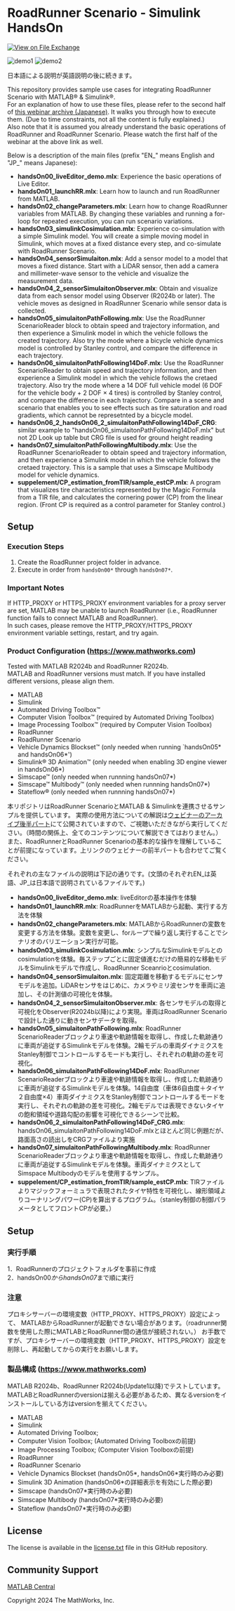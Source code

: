 # RoadRunner Scenario - Simulink HandsOn
[![View <File Exchange Title> on File Exchange](https://www.mathworks.com/matlabcentral/images/matlab-file-exchange.svg)](https://www.mathworks.com/matlabcentral/fileexchange/####-file-exchange-title)  
<!-- Add this icon to the README if this repo also appears on File Exchange via the "Connect to GitHub" feature --> 

![demo1](demo_images/vehicleModel_comparison.gif)
![demo2](demo_images/CRG_vehicleDynamics.gif)

日本語による説明が英語説明の後に続きます。

This repository provides sample use cases for integrating RoadRunner Scenario with MATLAB&reg; & Simulink&reg;.  
For an explanation of how to use these files, please refer to the second half of [this webinar archive (Japanese)](https://jp.mathworks.com/videos/super-practicalmodel-based-development-and-simulation-including-3d-driving-environment-1723108106305.html). It walks you through how to execute them. (Due to time constraints, not all the content is fully explained.)  
Also note that it is assumed you already understand the basic operations of RoadRunner and RoadRunner Scenario. Please watch the first half of the webinar at the above link as well.
 
Below is a description of the main files (prefix "EN_" means English and "JP_" means Japanese):
 
- **handsOn00_liveEditor_demo.mlx**: Experience the basic operations of Live Editor.  
- **handsOn01_launchRR.mlx**: Learn how to launch and run RoadRunner from MATLAB.  
- **handsOn02_changeParameters.mlx**: Learn how to change RoadRunner variables from MATLAB. By changing these variables and running a for-loop for repeated execution, you can run scenario variations.  
- **handsOn03_simulinkCosimulation.mlx**: Experience co-simulation with a simple Simulink model. You will create a simple moving model in Simulink, which moves at a fixed distance every step, and co-simulate with RoadRunner Scenario.  
- **handsOn04_sensorSimulaiton.mlx**: Add a sensor model to a model that moves a fixed distance. Start with a LiDAR sensor, then add a camera and millimeter-wave sensor to the vehicle and visualize the measurement data.  
- **handsOn04_2_sensorSimulaitonObserver.mlx**: Obtain and visualize data from each sensor model using Observer (R2024b or later). The vehicle moves as designed in RoadRunner Scenario while sensor data is collected.  
- **handsOn05_simulaitonPathFollowing.mlx**: Use the RoadRunner ScenarioReader block to obtain speed and trajectory information, and then experience a Simulink model in which the vehicle follows the created trajectory. Also try the mode where a bicycle vehicle dynamics model is controlled by Stanley control, and compare the difference in each trajectory.
- **handsOn06_simulaitonPathFollowing14DoF.mlx**: Use the RoadRunner ScenarioReader to obtain speed and trajectory information, and then experience a Simulink model in which the vehicle follows the cretaed trajectory. Also try the mode where a 14 DOF full vehicle model (6 DOF for the vehicle body + 2  DOF × 4 tires) is controlled by Stanley control, and compare the difference in each trajectory. Compare in a scene and scenario that enables you to see effects such as tire saturation and road gradients, which cannot be represetnted by a bicycle model.
- **handsOn06_2_handsOn06_2_simulaitonPathFollowing14DoF_CRG**: similar example to "handsOn06_simulaitonPathFollowing14DoF.mlx" but not 2D Look up table but CRG file is used for ground height reading
- **handsOn07_simulaitonPathFollowingMultibody.mlx**: Use the RoadRunner ScenarioReader to obtain speed and trajectory information, and then experience a Simulink model in which the vehicle follows the cretaed trajectory. This is a sample that uses a Simscape Multibody model for vehicle dynamics.
- **suppelement/CP_estimation_fromTIR/sample_estCP.mlx**: A program that visualizes tire characteristics represented by the Magic Formula from a TIR file, and calculates the cornering power (CP) from the linear region. (Front CP is required as a control parameter for Stanley control.)

## Setup
### Execution Steps
1. Create the RoadRunner project folder in advance.  
2. Execute in order from `handsOn00*` through `handsOn07*`.  
 
### Important Notes
If HTTP_PROXY or HTTPS_PROXY environment variables for a proxy server are set, MATLAB may be unable to launch RoadRunner (i.e., RoadRunner function fails to connect MATLAB and RoadRunner).  
In such cases, please remove the HTTP_PROXY/HTTPS_PROXY environment variable settings, restart, and try again.
 
### Product Configuration (https://www.mathworks.com)
Tested with MATLAB R2024b and RoadRunner R2024b.  
MATLAB and RoadRunner versions must match. If you have installed different versions, please align them.
- MATLAB
- Simulink
- Automated Driving Toolbox&trade;
- Computer Vision Toolbox&trade; (required by Automated Driving Toolbox)
- Image Processing Toolbox&trade; (required by Computer Vision Toolbox)
- RoadRunner
- RoadRunner Scenario
- Vehicle Dynamics Blockset&trade; (only needed when running `handsOn05* and handsOn06*')
- Simulink&reg; 3D Animation&trade; (only needed when enabling 3D engine viewer in handsOn06*)
- Simscape&trade; (only needed when runnning handsOn07*)
- Simscape&trade; Multibody&trade; (only needed when runnning handsOn07*)
- Stateflow&reg; (only needed when runnning handsOn07*)

<!-- This is the "Title of the contribution" that was approved during the Community Contribution Review Process --> 


本リポジトリはRoadRunner ScenarioとMATLAB & Simulinkを連携させるサンプルを提供しています。
実際の使用方法についての解説は[ウェビナーのアーカイブ後半パート](https://jp.mathworks.com/videos/super-practicalmodel-based-development-and-simulation-including-3d-driving-environment-1723108106305.html)にて公開されていますので、ご視聴いただきながら実行してください。（時間の関係上、全てのコンテンツについて解説できてはおりません。）
また、RoadRunnerとRoadRunner Scenarioの基本的な操作を理解していることが前提になっています。上リンクのウェビナーの前半パートも合わせてご覧ください。


それぞれの主なファイルの説明は下記の通りです。(文頭のそれぞれEN_は英語、JP_は日本語で説明されているファイルです。)
- **handsOn00_liveEditor_demo.mlx**: liveEditorの基本操作を体験
- **handsOn01_launchRR.mlx**: RoadRunnerをMATLABから起動、実行する方法を体験
- **handsOn02_changeParameters.mlx**: MATLABからRoadRunnerの変数を変更する方法を体験。変数を変更し、forループで繰り返し実行することでシナリオのバリエーション実行が可能。
- **handsOn03_simulinkCosimulation.mlx**: シンプルなSimulinkモデルとのcosimulationを体験。毎ステップごとに固定値進むだけの簡易的な移動モデルをSimulinkモデルで作成し、RoadRunner Sceanrioとcosimulation.
- **handsOn04_sensorSimulaiton.mlx**: 固定距離を移動するモデルにセンサモデルを追加。LiDARセンサをはじめに、カメラやミリ波センサを車両に追加し、その計測値の可視化を体験。
- **handsOn04_2_sensorSimulaitonObserver.mlx**: 各センサモデルの取得と可視化をObserver(R2024b以降)により実現。車両はRoadRunner Scenarioで設計した通りに動きセンサデータを取得。
- **handsOn05_simulaitonPathFollowing.mlx**: RoadRunner ScenarioReaderブロックより車速や軌跡情報を取得し、作成した軌跡通りに車両が追従するSimulinkモデルを体験。2輪モデルの車両ダイナミクスをStanley制御でコントロールするモードも実行し、それぞれの軌跡の差を可視化。
- **handsOn06_simulaitonPathFollowing14DoF.mlx**: RoadRunner ScenarioReaderブロックより車速や軌跡情報を取得し、作成した軌跡通りに車両が追従するSimulinkモデルを体験。14自由度（車体6自由度＋タイヤ２自由度×4）車両ダイナミクスをStanley制御でコントロールするモードを実行し、それぞれの軌跡の差を可視化。2輪モデルでは表現できないタイヤの飽和領域や道路勾配の影響を可視化できるシーンで比較。
- **handsOn06_2_simulaitonPathFollowing14DoF_CRG.mlx**: handsOn06_simulaitonPathFollowing14DoF.mlxとほとんど同じ例題だが、路面高さの読出しをCRGファイルより実施
- **handsOn07_simulaitonPathFollowingMultibody.mlx**: RoadRunner ScenarioReaderブロックより車速や軌跡情報を取得し、作成した軌跡通りに車両が追従するSimulinkモデルを体験。車両ダイナミクスとしてSimspace Multibodyのモデルを使用するサンプル。
- **suppelement/CP_estimation_fromTIR/sample_estCP.mlx**: TIRファイルよりマジックフォーミュラで表現されたタイヤ特性を可視化し、線形領域よりコーナリングパワー(CP)を算出するプログラム。（stanley制御の制御パラメータとしてフロントCPが必要。）

<!--- If you mention any trademarks, all MathWorks&reg; (including MATLAB&reg;)  and 3rd party trademarks&trade; need to be correctly marked the first time they are prominently used in each file (including the README.MD).  --->
<!--- Markdown supports the following HTML entities: © - &copy;  ® - &reg;  ™ - &trade;
More information about Trademarks can be found internally within the Checklist for Community Contributions and Supportfiles Confluence page--->

<!--- 
If your repository plans to accept contributions, you should include the `CONTRIBUTING.md` file from this repository.  If you **do not accept contributions**, don't copy the `CONTRIBUTING.md` file.

Please remember to delete all template related text that you are not using within your README.md
--->

<!--- Please remember to delete all template related text that you are not using within your README.md ---> 

## Setup
### 実行手順
1．RoadRunnerのプロジェクトフォルダを事前に作成<br>
2．handsOn00*からhandsOn07*まで順に実行<br>

### 注意
プロキシサーバーの環境変数（HTTP_PROXY、HTTPS_PROXY）設定によって、
MATLABからRoadRunnerが起動できない場合があります。（roadrunner関数を使用した際にMATLABとRoadRunner間の通信が接続されない。）
お手数ですが、プロキシサーバーの環境変数（HTTP_PROXY、HTTPS_PROXY）設定を削除し、再起動してからの実行をお願いします。

<!---  
To Run:

1. Install MATLAB and related toolbox
2. Install RoadRunner and activate it. (RoadRunner and RoadRunner Scenario are required.)
3. 
--->

### 製品構成 (https://www.mathworks.com)
MATLAB R2024b、RoadRunner R2024b(Update1以降)でテストしています。
MATLABとRoadRunnerのversionは揃える必要があるため、異なるversionをインストールしている方はversionを揃えてください。
- MATLAB
- Simulink
- Automated Driving Toolbox;
- Computer Vision Toolbox; (Automated Driving Toolboxの前提)
- Image Processing Toolbox; (Computer Vision Toolboxの前提)
- RoadRunner
- RoadRunner Scenario
- Vehicle Dynamics Blockset (handsOn05*, handsOn06*実行時のみ必要)
- Simulink 3D Animation (handsOn06*の詳細表示を有効にした際必要)
- Simscape (handsOn07*実行時のみ必要)
- Simscape Multibody (handsOn07*実行時のみ必要)
- Stateflow (handsOn07*実行時のみ必要)

<!---
### MathWorks Products (https://www.mathworks.com)
Requires MATLAB release R2024a or newer
- [Product1](https://url-to-product1)
- [Product1](https://url-to-product1)
--->

<!--- 3rd Party Products are not included
### 3rd Party Products:
3p:
- [Product1](https://url-to-product1)
- [Product2](https://url-to-product2)
--->

<!--- 
## Installation (Optional)
Installation instuctions

Before proceeding, ensure that the below products are installed:  
* [Product1](https://url-to-product1) 

Please see the [documentation](Documentation/Installation.md) for detailed installation instructions. 

1. Step 1
2. Step 2
--->
<!--- Make sure you have a Installation.md document in the Documentation folder if you are to follow this formatting.  You can choose your own folder formatting if you prefer --->

<!--- This is for Repos that utillize Releases in GitHub --->
<!--- 
## Deployment Steps (Optional) 

To view instructions for deploying <insert repo name>, select a MATLAB release: 
| Release |
| ------- |
| [R2024a](releases/R2024a/README.md) |
| [R2023b](releases/R2023b/README.md) |
| [R2023a\_and\_older](releases/R2023a_and_older/README.md) |
--->

<!--- List or link to any relevent Documentation to help the user Get Started --->

<!--- Examples are not included in this repo
## Examples
To learn how to use this in testing workflows, see [Examples](/examples/). 
--->
<!--- Make sure you have a repo set up correctly if you are to follow this formatting --->


## License
<!--- Make sure you have a License.txt within your Repo --->
The license is available in the [license.txt](license.txt) file in this GitHub repository.

## Community Support
[MATLAB Central](https://www.mathworks.com/matlabcentral)

Copyright 2024 The MathWorks, Inc.

<!--- Do not forget to the add the SECURITY.md to this repo --->
<!--- Add Topics #Topics to your Repo such as #MATLAB  --->

<!--- This is my comment --->

<!-- Include any Trademarks if this is the first time mentioning trademarked products (For Example:  MATLAB&reg; Simulink&reg; Trademark&trade; Simulink Test&#8482;) --> 

